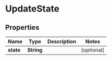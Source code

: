 
# UpdateState

## Properties
Name | Type | Description | Notes
------------ | ------------- | ------------- | -------------
**state** | **String** |  |  [optional]



